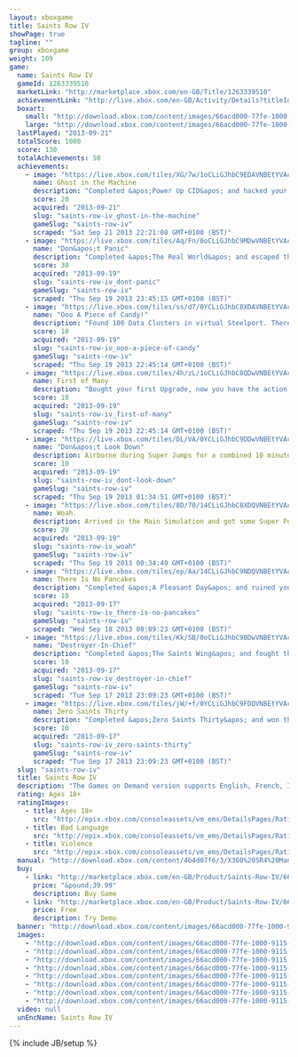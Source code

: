 ```yaml
---
layout: xboxgame
title: Saints Row IV
showPage: true
tagline: ""
group: xboxgame
weight: 109
game: 
  name: Saints Row IV
  gameId: 1263339510
  marketLink: "http://marketplace.xbox.com/en-GB/Title/1263339510"
  achievementLink: "http://live.xbox.com/en-GB/Activity/Details?titleId=1263339510"
  boxart: 
    small: "http://download.xbox.com/content/images/66acd000-77fe-1000-9115-d8024b4d07f6/1033/boxartsm.jpg"
    large: "http://download.xbox.com/content/images/66acd000-77fe-1000-9115-d8024b4d07f6/1033/boxartlg.jpg"
  lastPlayed: "2013-09-21"
  totalScore: 1000
  score: 130
  totalAchievements: 50
  achievements: 
    - image: "https://live.xbox.com/tiles/XG/7w/1oCLiGJhbC9EDAVNBEtYVAc2L2FjaC8wLzE2MAAAAADn5+f5325B.jpg"
      name: Ghost in the Machine
      description: "Completed &apos;Power Up CID&apos; and hacked your own CID."
      score: 20
      acquired: "2013-09-21"
      slug: "saints-row-iv_ghost-in-the-machine"
      gameSlug: "saints-row-iv"
      scraped: "Sat Sep 21 2013 22:21:08 GMT+0100 (BST)"
    - image: "https://live.xbox.com/tiles/Aq/Fn/0oCLiGJhbC9MDwVNBEtYVAc2L2FjaC8wLzE1OAAAAADn5+f9SKEf.jpg"
      name: "Don&apos;t Panic"
      description: "Completed &apos;The Real World&apos; and escaped the simulation. Now what?"
      score: 30
      acquired: "2013-09-19"
      slug: "saints-row-iv_dont-panic"
      gameSlug: "saints-row-iv"
      scraped: "Thu Sep 19 2013 23:45:15 GMT+0100 (BST)"
    - image: "https://live.xbox.com/tiles/ss/d7/0YCLiGJhbC8XDAVNBEtYVAc2L2FjaC8wLzE2YwAAAADn5+f+VMev.jpg"
      name: "Ooo A Piece of Candy!"
      description: "Found 100 Data Clusters in virtual Steelport. There are so many more&hellip;"
      score: 10
      acquired: "2013-09-19"
      slug: "saints-row-iv_ooo-a-piece-of-candy"
      gameSlug: "saints-row-iv"
      scraped: "Thu Sep 19 2013 22:45:14 GMT+0100 (BST)"
    - image: "https://live.xbox.com/tiles/4h/zL/1oCLiGJhbC8QDwVNBEtYVAc2L2FjaC8wLzE1ZAAAAADn5+f55Bz-.jpg"
      name: First of Many
      description: "Bought your first Upgrade, now you have the action Kung Fu grip!"
      score: 10
      acquired: "2013-09-19"
      slug: "saints-row-iv_first-of-many"
      gameSlug: "saints-row-iv"
      scraped: "Thu Sep 19 2013 22:45:14 GMT+0100 (BST)"
    - image: "https://live.xbox.com/tiles/DL/VA/0YCLiGJhbC9DDwVNBEtYVAc2L2FjaC8wLzE1NwAAAADn5+f+b7UR.jpg"
      name: "Don&apos;t Look Down"
      description: Airborne during Super Jumps for a combined 10 minutes of gameplay.
      score: 10
      acquired: "2013-09-19"
      slug: "saints-row-iv_dont-look-down"
      gameSlug: "saints-row-iv"
      scraped: "Thu Sep 19 2013 01:34:51 GMT+0100 (BST)"
    - image: "https://live.xbox.com/tiles/8D/70/14CLiGJhbC8XDQVNBEtYVAc2L2FjaC8wLzE3YwAAAADn5+f42z7t.jpg"
      name: Woah.
      description: Arrived in the Main Simulation and got some Super Powers.
      score: 20
      acquired: "2013-09-19"
      slug: "saints-row-iv_woah"
      gameSlug: "saints-row-iv"
      scraped: "Thu Sep 19 2013 00:34:49 GMT+0100 (BST)"
    - image: "https://live.xbox.com/tiles/ep/Aa/14CLiGJhbC9NDQVNBEtYVAc2L2FjaC8wLzE3OQAAAADn5+f4NZBn.jpg"
      name: There Is No Pancakes
      description: "Completed &apos;A Pleasant Day&apos; and ruined your first virtual prison."
      score: 10
      acquired: "2013-09-17"
      slug: "saints-row-iv_there-is-no-pancakes"
      gameSlug: "saints-row-iv"
      scraped: "Wed Sep 18 2013 00:09:23 GMT+0100 (BST)"
    - image: "https://live.xbox.com/tiles/Kk/SB/0oCLiGJhbC9BDwVNBEtYVAc2L2FjaC8wLzE1NQAAAADn5+f9rkQ3.jpg"
      name: "Destroyer-In-Chief"
      description: "Completed &apos;The Saints Wing&apos; and fought the alien invasion as Commander-In-Chief."
      score: 10
      acquired: "2013-09-17"
      slug: "saints-row-iv_destroyer-in-chief"
      gameSlug: "saints-row-iv"
      scraped: "Tue Sep 17 2013 23:09:23 GMT+0100 (BST)"
    - image: "https://live.xbox.com/tiles/jW/+f/0YCLiGJhbC9FDQVNBEtYVAc2L2FjaC8wLzE3MQAAAADn5+f+sG+Q.jpg"
      name: Zero Saints Thirty
      description: "Completed &apos;Zero Saints Thirty&apos; and won the adulation of America."
      score: 10
      acquired: "2013-09-17"
      slug: "saints-row-iv_zero-saints-thirty"
      gameSlug: "saints-row-iv"
      scraped: "Tue Sep 17 2013 23:09:23 GMT+0100 (BST)"
  slug: "saints-row-iv"
  title: Saints Row IV
  description: "The Games on Demand version supports English, French, Italian, German, Spanish. Download the manual for this game by locating the game on http://marketplace.xbox.com and selecting &ldquo;See Game Manual&quot;.  The epic conclusion to the game that changed all the rules! The Saints have gone from the crackhouse to the White House&mdash;but the Earth has been invaded and it&rsquo;s up to you to free the world from Overlord Zinyak and his alien empire. With homies new and old by your side, and an arsenal of superpowers and strange weapons, you must save the world in the wildest open world game ever!"
  rating: Ages 18+
  ratingImages: 
    - title: Ages 18+
      src: "http://epix.xbox.com/consoleassets/vm_ems/DetailsPages/RatingSystemID/14/default/Values/14005.png"
    - title: Bad Language
      src: "http://epix.xbox.com/consoleassets/vm_ems/DetailsPages/RatingSystemID/14/default/Descriptors/14000.png"
    - title: Violence
      src: "http://epix.xbox.com/consoleassets/vm_ems/DetailsPages/RatingSystemID/14/default/Descriptors/14005.png"
  manual: "http://download.xbox.com/content/4b4d07f6/3/X360%20SR4%20Manual%20UK+INT+SCA%20zur%20Ansicht.pdf"
  buy: 
    - link: "http://marketplace.xbox.com/en-GB/Product/Saints-Row-IV/66acd000-77fe-1000-9115-d8024b4d07f6?downloadtype=Game&amp;nosplash=1&amp;purchase=1"
      price: "&pound;39.99"
      description: Buy Game
    - link: "http://marketplace.xbox.com/en-GB/Product/Saints-Row-IV/66acd000-77fe-1000-9115-d8024b4d07f6?downloadtype=GameDemo&amp;nosplash=1&amp;purchase=1"
      price: Free
      description: Try Demo
  banner: "http://download.xbox.com/content/images/66acd000-77fe-1000-9115-d8024b4d07f6/1033/banner.png"
  images: 
    - "http://download.xbox.com/content/images/66acd000-77fe-1000-9115-d8024b4d07f6/1033/screenlg1.jpg"
    - "http://download.xbox.com/content/images/66acd000-77fe-1000-9115-d8024b4d07f6/1033/screenlg2.jpg"
    - "http://download.xbox.com/content/images/66acd000-77fe-1000-9115-d8024b4d07f6/1033/screenlg3.jpg"
    - "http://download.xbox.com/content/images/66acd000-77fe-1000-9115-d8024b4d07f6/1033/screenlg4.jpg"
    - "http://download.xbox.com/content/images/66acd000-77fe-1000-9115-d8024b4d07f6/1033/screenlg5.jpg"
    - "http://download.xbox.com/content/images/66acd000-77fe-1000-9115-d8024b4d07f6/1033/screenlg6.jpg"
    - "http://download.xbox.com/content/images/66acd000-77fe-1000-9115-d8024b4d07f6/1033/screenlg7.jpg"
    - "http://download.xbox.com/content/images/66acd000-77fe-1000-9115-d8024b4d07f6/1033/screenlg8.jpg"
  video: null
  unEncName: Saints Row IV
---
```

{% include JB/setup %}
